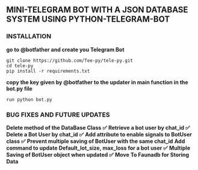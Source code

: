 ## MINI-TELEGRAM BOT WITH A JSON DATABASE SYSTEM USING PYTHON-TELEGRAM-BOT

### INSTALLATION

**go to @botfather and create you Telegram Bot**

```
git clone https://github.com/Tee-py/tele-py.git
cd tele-py
pip install -r requirements.txt
```

**copy the key given by @botfather to the updater in main function in the bot.py file**
```
run python bot.py
```

### BUG FIXES AND FUTURE UPDATES
**Delete method of the DataBase Class ✅**
**Retrieve a bot user by chat_id ✅**
**Delete a Bot User by chat_id ✅**
**Add attribute to enable signals to BotUser class ✅**
**Prevent multiple saving of BotUser with the same chat_id**
**Add command to update Default_lot_size, max_loss for a bot user ✅**
**Multiple Saving of BotUser object when updated ✅**
**Move To Faunadb for Storing Data**


